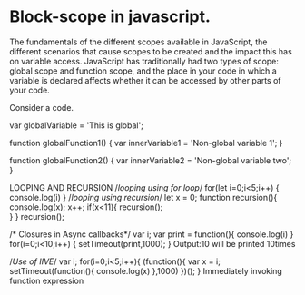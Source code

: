 # Block-scope in javascript.
The fundamentals of the different scopes available in JavaScript, the different scenarios that cause scopes to be created and the impact this has on variable access.
JavaScript has traditionally had two types of scope: global scope and function scope, and the place in your code in which a variable is declared affects whether it can be accessed by other parts of your code.

Consider a code.

var globalVariable = 'This is global';

function globalFunction1() {
  var innerVariable1 = 'Non-global variable 1';
}

function globalFunction2() {
  var innerVariable2 = 'Non-global variable two';
}

LOOPING AND RECURSION
/*looping using for loop*/
for(let i=0;i<5;i++)
{
  console.log(i)
}
/*looping using recursion*/
let x = 0;
function recursion(){
console.log(x);
  x++;
	  if(x<11){
		  recursion();  
  }
}
recursion();

/* Closures in Async callbacks*/ 
var i;
var print = function(){
	console.log(i)
	}
for(i=0;i<10;i++)
{ setTimeout(print,1000);
}				Output:10 will be printed 10times

/*Use of IIVE*/
var i;
for(i=0;i<5;i++){
(function(){
	var x = i;
	setTimeout(function(){
	console.log(x)
},1000)
})(); }
Immediately invoking function expression

